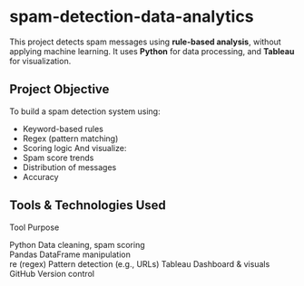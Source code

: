 # spam-detection-data-analytics
This project detects spam messages using **rule-based analysis**, without applying machine learning. It uses **Python** for data processing,  and **Tableau** for visualization.

## Project Objective

To build a spam detection system using:
- Keyword-based rules
- Regex (pattern matching)
- Scoring logic
And visualize:
- Spam score trends
- Distribution of messages
- Accuracy

##  Tools & Technologies Used

 Tool         Purpose                        

Python       Data cleaning, spam scoring    
Pandas       DataFrame manipulation         
re (regex)   Pattern detection (e.g., URLs)
Tableau      Dashboard & visuals            
GitHub       Version control                
